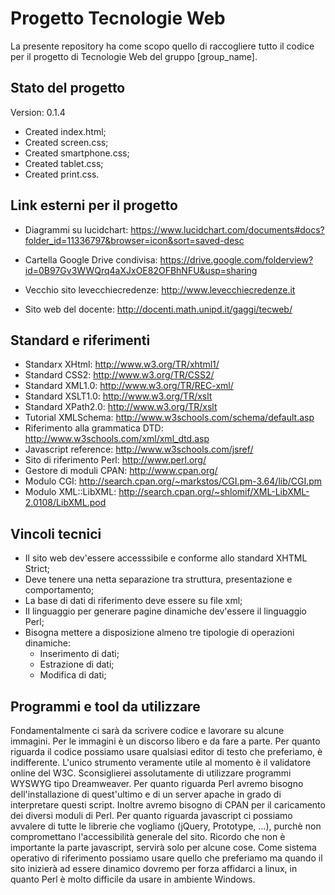 # Progetto Tecnologie Web

La presente repository ha come scopo quello di raccogliere tutto il codice per il progetto di Tecnologie Web del gruppo [group_name]. 



## Stato del progetto

Version: 0.1.4

* Created index.html;
* Created screen.css;
* Created smartphone.css;
* Created tablet.css;
* Created print.css.

## Link esterni per il progetto

* Diagrammi su lucidchart: <https://www.lucidchart.com/documents#docs?folder_id=11336797&browser=icon&sort=saved-desc>
* Cartella Google Drive condivisa: <https://drive.google.com/folderview?id=0B97Gv3WWQrq4aXJxOE82OFBhNFU&usp=sharing>

* Vecchio sito levecchiecredenze: <http://www.levecchiecredenze.it>
* Sito web del docente: <http://docenti.math.unipd.it/gaggi/tecweb/>

## Standard e riferimenti

* Standarx XHtml: <http://www.w3.org/TR/xhtml1/>
* Standard CSS2: <http://www.w3.org/TR/CSS2/>
* Standard XML1.0: <http://www.w3.org/TR/REC-xml/>
* Standard XSLT1.0: <http://www.w3.org/TR/xslt>
* Standard XPath2.0: <http://www.w3.org/TR/xslt>
* Tutorial XMLSchema: <http://www.w3schools.com/schema/default.asp>
* Riferimento alla grammatica DTD: <http://www.w3schools.com/xml/xml_dtd.asp>
* Javascript reference: <http://www.w3schools.com/jsref/>
* Sito di riferimento Perl: <http://www.perl.org/>
* Gestore di moduli CPAN: <http://www.cpan.org/>
* Modulo CGI: <http://search.cpan.org/~markstos/CGI.pm-3.64/lib/CGI.pm>
* Modulo XML::LibXML: <http://search.cpan.org/~shlomif/XML-LibXML-2.0108/LibXML.pod>

## Vincoli tecnici

* Il sito web dev'essere accesssibile e conforme allo standard XHTML Strict;
* Deve tenere una netta separazione tra struttura, presentazione e comportamento;
* La base di dati di riferimento deve essere su file xml;
* Il linguaggio per generare pagine dinamiche dev'essere il linguaggio Perl;
* Bisogna mettere a disposizione almeno tre tipologie di operazioni dinamiche:
  * Inserimento di dati;
  * Estrazione di dati;
  * Modifica di dati;

## Programmi e tool da utilizzare

Fondamentalmente ci sarà da scrivere codice e lavorare su alcune immagini. Per le immagini è un discorso libero e da fare a parte. Per quanto riguarda il codice possiamo usare qualsiasi editor di testo che preferiamo, è indifferente. L'unico strumento veramente utile al momento è il validatore online del W3C. Sconsiglierei assolutamente di utilizzare programmi WYSWYG tipo Dreamweaver. 
Per quanto riguarda Perl avremo bisogno dell'installazione di quest'ultimo e di un server apache in grado di interpretare questi script. Inoltre avremo bisogno di CPAN per il caricamento dei diversi moduli di Perl. Per quanto riguarda javascript ci possiamo avvalere di tutte le librerie che vogliamo (jQuery, Prototype, ...), purchè non compromettano l'accessibilità generale del sito. Ricordo che non è importante la parte javascript, servirà solo per alcune cose. 
Come sistema operativo di riferimento possiamo usare quello che preferiamo ma quando il sito inizierà ad essere dinamico dovremo per forza affidarci a linux, in quanto Perl è molto difficile da usare in ambiente Windows.
